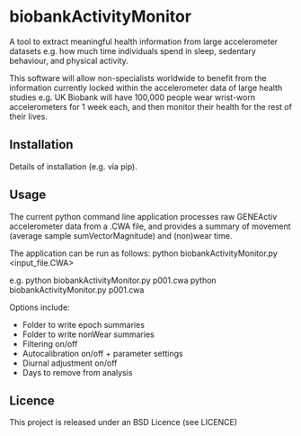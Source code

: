 biobankActivityMonitor
======================

A tool to extract meaningful health information from large accelerometer datasets e.g. how much time individuals spend in sleep, sedentary behaviour, and physical activity.

This software will allow non-specialists worldwide to benefit from the information currently locked within the accelerometer data of large health studies e.g. UK Biobank will have 100,000 people wear wrist-worn accelerometers for 1 week each, and then monitor their health for the rest of their lives.


<h2>Installation</h2>
Details of installation (e.g. via pip).


<h2>Usage</h2>
The current python command line application processes raw GENEActiv accelerometer data from a .CWA file, and provides a summary of movement (average sample sumVectorMagnitude) and (non)wear time.

The application can be run as follows:
  python biobankActivityMonitor.py <input_file.CWA> <options>

e.g.  python biobankActivityMonitor.py p001.cwa
  python biobankActivityMonitor.py p001.cwa
  
Options include:
 - Folder to write epoch summaries
 - Folder to write nonWear summaries
 - Filtering on/off
 - Autocalibration on/off + parameter settings
 - Diurnal adjustment on/off
 - Days to remove from analysis


<h2>Licence</h2>
This project is released under an BSD Licence (see LICENCE)
